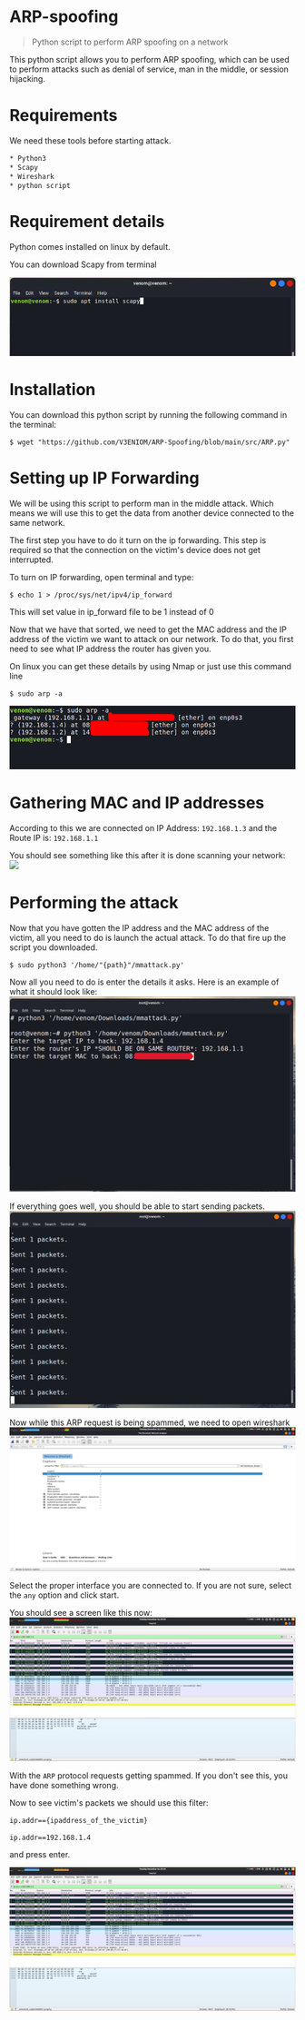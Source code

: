 # ARP-spoofing 

> Python script to perform ARP spoofing on a network

This python script allows you to perform ARP spoofing, which can be used to perform attacks such as denial of service, man in the middle, or session hijacking.

# Requirements

We need these tools before starting attack.
```
* Python3
* Scapy 
* Wireshark
* python script
```

# Requirement details

Python comes installed on linux by default. 

You can download Scapy from terminal 

![](https://github.com/V3ENIOM/ARP-Spoofing/blob/main/Snaps/install-scapy.png)




# Installation

You can download this python script by running the following command in the terminal:
```
$ wget "https://github.com/V3ENIOM/ARP-Spoofing/blob/main/src/ARP.py"
```

# Setting up IP Forwarding

We will be using this script to perform man in the middle attack. Which means we will use this to get the data from another device connected to the same network.

The first step you have to do it turn on the ip forwarding. This step is required so that the connection on the victim's device does not get interrupted. 

To turn on IP forwarding, open terminal and type:
```
$ echo 1 > /proc/sys/net/ipv4/ip_forward

```
This will set value in ip_forward file to be 1 instead of 0


Now that we have that sorted, we need to get the MAC address and the IP address of the victim we want to attack on our network. To do that, you first need to see what IP address the router has given you. 

On linux you can get these details by using Nmap or just use this command line
```
$ sudo arp -a

```
![](https://github.com/V3ENIOM/ARP-Spoofing/blob/main/Snaps/sudo%20arp%20-a.png)

# Gathering MAC and IP addresses

According to this we are connected on IP Address: `192.168.1.3` and the Route IP is: `192.168.1.1`

You should see something like this after it is done scanning your network:
![](arp)

# Performing the attack

Now that you have gotten the IP address and the MAC address of the victim, all you need to do is launch the actual attack. To do that fire up the script you downloaded.
```
$ sudo python3 '/home/"{path}"/mmattack.py'
```

Now all you need to do is enter the details it asks. Here is an example of what it should look like:
![](https://github.com/V3ENIOM/ARP-Spoofing/blob/main/Snaps/dataforattack.png)

If everything goes well, you should be able to start sending packets.
![](https://github.com/V3ENIOM/ARP-Spoofing/blob/main/Snaps/packets.png)

Now while this ARP request is being spammed, we need to open wireshark
![](https://github.com/V3ENIOM/ARP-Spoofing/blob/main/Snaps/wiresharkstart.png)

Select the proper interface you are connected to. If you are not sure, select the `any` option and click start.

You should see a screen like this now:
![](https://github.com/V3ENIOM/ARP-Spoofing/blob/main/Snaps/wireshark2.png)

With the `ARP` protocol requests getting spammed. If you don't see this, you have done something wrong. 

Now to see victim's packets we should use this filter:
```
ip.addr=={ipaddress_of_the_victim} 
``` 
```
ip.addr==192.168.1.4 
```

and press enter.

![](https://github.com/V3ENIOM/ARP-Spoofing/blob/main/Snaps/wireshark2.png)


